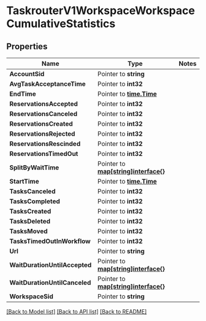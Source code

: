 # TaskrouterV1WorkspaceWorkspaceCumulativeStatistics

## Properties
Name | Type | Notes
------------ | ------------- | -------------
**AccountSid** | Pointer to **string** | 
**AvgTaskAcceptanceTime** | Pointer to **int32** | 
**EndTime** | Pointer to [**time.Time**](time.Time.md) | 
**ReservationsAccepted** | Pointer to **int32** | 
**ReservationsCanceled** | Pointer to **int32** | 
**ReservationsCreated** | Pointer to **int32** | 
**ReservationsRejected** | Pointer to **int32** | 
**ReservationsRescinded** | Pointer to **int32** | 
**ReservationsTimedOut** | Pointer to **int32** | 
**SplitByWaitTime** | Pointer to [**map[string]interface{}**](.md) | 
**StartTime** | Pointer to [**time.Time**](time.Time.md) | 
**TasksCanceled** | Pointer to **int32** | 
**TasksCompleted** | Pointer to **int32** | 
**TasksCreated** | Pointer to **int32** | 
**TasksDeleted** | Pointer to **int32** | 
**TasksMoved** | Pointer to **int32** | 
**TasksTimedOutInWorkflow** | Pointer to **int32** | 
**Url** | Pointer to **string** | 
**WaitDurationUntilAccepted** | Pointer to [**map[string]interface{}**](.md) | 
**WaitDurationUntilCanceled** | Pointer to [**map[string]interface{}**](.md) | 
**WorkspaceSid** | Pointer to **string** | 

[[Back to Model list]](../README.md#documentation-for-models) [[Back to API list]](../README.md#documentation-for-api-endpoints) [[Back to README]](../README.md)


